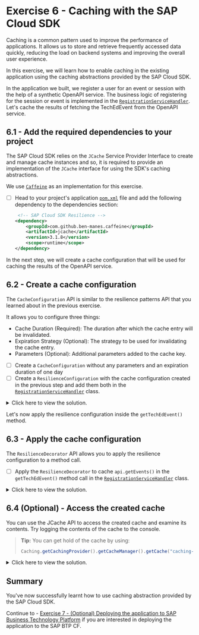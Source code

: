 # Exercise 6 - Caching with the SAP Cloud SDK

Caching is a common pattern used to improve the performance of applications.
It allows us to store and retrieve frequently accessed data quickly, reducing the load on backend systems and improving the overall user experience.

In this exercise, we will learn how to enable caching in the existing application using the caching abstractions provided by the SAP Cloud SDK.

In the application we built, we register a user for an event or session with the help of a synthetic OpenAPI service.
The business logic of registering for the session or event is implemented in the [`RegistrationServiceHandler`](../../srv/src/main/java/com/sap/cloud/sdk/demo/in260/remote/RegistrationServiceHandler.java).
Let's cache the results of fetching the TechEdEvent from the OpenAPI service. 

## 6.1 - Add the required dependencies to your project

The SAP Cloud SDK relies on the `JCache` Service Provider Interface to create and manage cache instances and so, it is required to provide an implementation of the `JCache` interface for using the SDK's caching abstractions.

We use [`Caffeine`](https://github.com/ben-manes/caffeine) as an implementation for this exercise.

- [ ] Head to your project's application [`pom.xml`](../../srv/pom.xml) file and add the following dependency to the dependencies section:
    ```xml
     <!-- SAP Cloud SDK Resilience -->
    <dependency>
        <groupId>com.github.ben-manes.caffeine</groupId>
        <artifactId>jcache</artifactId>
        <version>3.1.8</version>
        <scope>runtime</scope>
    </dependency>
    ```
In the next step, we will create a cache configuration that will be used for caching the results of the OpenAPI service.

## 6.2 - Create a cache configuration

The `CacheConfiguration` API is similar to the resilience patterns API that you learned about in the previous exercise.

It allows you to configure three things:

- Cache Duration (Required): The duration after which the cache entry will be invalidated.
- Expiration Strategy (Optional): The strategy to be used for invalidating the cache entry. 
- Parameters (Optional): Additional parameters added to the cache key.

- [ ]  Create a `CacheConfiguration` without any parameters and an expiration duration of one day
- [ ]  Create a `ResilienceConfiguration` with the cache configuration created in the previous step and add them both in the [`RegistrationServiceHandler`](../../srv/src/main/java/com/sap/cloud/sdk/demo/in260/remote/RegistrationServiceHandler.java) class.

<details> <summary>Click here to view the solution.</summary>

```java
    private final ResilienceConfiguration.CacheConfiguration cacheConfiguration = ResilienceConfiguration.CacheConfiguration
        .of(Duration.ofDays(1)).withoutParameters();
private ResilienceConfiguration resilienceConfiguration = ResilienceConfiguration.empty("caching-config")
        .cacheConfiguration(cacheConfiguration);
 ```
</details>

Let's now apply the resilience configuration inside the `getTechEdEvent()` method.

## 6.3 - Apply the cache configuration

The `ResilienceDecorator` API allows you to apply the resilience configuration to a method call.

- [ ] Apply the `ResilienceDecorator` to cache `api.getEvents()` in the `getTechEdEvent()` method call in the [`RegistrationServiceHandler`](../../srv/src/main/java/com/sap/cloud/sdk/demo/in260/remote/RegistrationServiceHandler.java) class.

<details> <summary>Click here to view the solution.</summary>

```java
    @GetMapping( path = "/rest/v1/getTechEdEvent", produces = "application/json")
public Event getTechEdEvent() {
        var api = new EventRegistrationApi(getDestination());

        List<Event> events = ResilienceDecorator.executeSupplier(() -> api.getEvents(), resilienceConfiguration);

        return events
        .stream()
        .filter(e -> e.getName().equals("TechEd 2023"))
        .findFirst()
        .orElseThrow();

        }
 ```
</details>

## 6.4 (Optional) - Access the created cache

You can use the JCache API to access the created cache and examine its contents. Try logging the contents of the cache to the console.

> **Tip:** You can get hold of the cache by using:
> ```java
> Caching.getCachingProvider().getCacheManager().getCache("caching-config")
> ```

<details> <summary>Click here to view the solution.</summary>

```java
        //Place the code inside getTechEdEvent() method
        final Cache<Object, Object> cache = Caching.getCachingProvider().getCacheManager().getCache("caching-config");
        if (cache != null) {
            for (Cache.Entry<Object, Object> entry : cache) {
                log.info("The cached is " + entry.getKey() + ":" + entry.getValue());
            }
        }
 ```
</details>

## Summary

You've now successfully learnt how to use caching abstraction provided by the SAP Cloud SDK.

Continue to - [Exercise 7 - (Optional) Deploying the application to SAP Business Technology Platform](exercises/ex7/) if you are interested in deploying the application to the SAP BTP CF.
